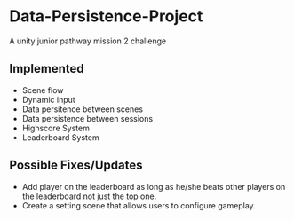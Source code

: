 # Data-Persistence-Project
 
A unity junior pathway mission 2 challenge

## Implemented
- Scene flow
- Dynamic input
- Data persitence between scenes
- Data persistence between sessions
- Highscore System
- Leaderboard System

## Possible Fixes/Updates
- Add player on the leaderboard as long as he/she beats other players on the leaderboard not just the top one.
- Create a setting scene that allows users to configure gameplay.